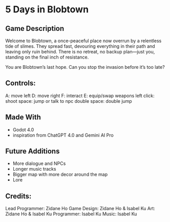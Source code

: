 # 5 Days in Blobtown

## Game Description
Welcome to Blobtown, a once-peaceful place now overrun by a relentless tide of slimes. They spread fast, devouring everything in their path and leaving only ruin behind. There is no retreat, no backup plan—just you, standing on the final inch of resistance.

You are Blobtown’s last hope. Can you stop the invasion before it’s too late?

## Controls:
A: move left
D: move right
F: interact
E: equip/swap weapons
left click: shoot
space: jump or talk to npc
double space: double jump

## Made With
- Godot 4.0
- inspiration from ChatGPT 4.0 and Gemini AI Pro

## Future Additions
- More dialogue and NPCs
- Longer music tracks
- Bigger map with more decor around the map
- Lore

## Credits:
Lead Programmer: Zidane Ho
Game Design: Zidane Ho & Isabel Ku
Art: Zidane Ho & Isabel Ku
Programmer: Isabel Ku
Music: Isabel Ku

